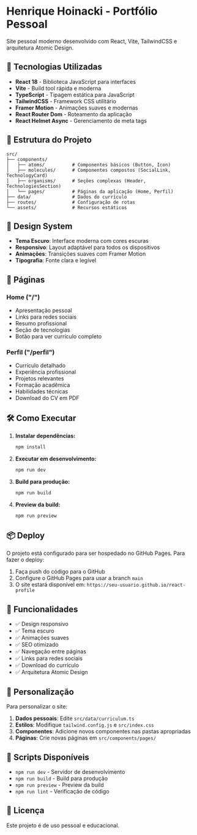 # Henrique Hoinacki - Portfólio Pessoal

Site pessoal moderno desenvolvido com React, Vite, TailwindCSS e arquitetura Atomic Design.

## 🚀 Tecnologias Utilizadas

- **React 18** - Biblioteca JavaScript para interfaces
- **Vite** - Build tool rápida e moderna
- **TypeScript** - Tipagem estática para JavaScript
- **TailwindCSS** - Framework CSS utilitário
- **Framer Motion** - Animações suaves e modernas
- **React Router Dom** - Roteamento da aplicação
- **React Helmet Async** - Gerenciamento de meta tags

## 📁 Estrutura do Projeto

```
src/
├── components/
│   ├── atoms/          # Componentes básicos (Button, Icon)
│   ├── molecules/      # Componentes compostos (SocialLink, TechnologyCard)
│   ├── organisms/      # Seções complexas (Header, TechnologiesSection)
│   └── pages/          # Páginas da aplicação (Home, Perfil)
├── data/               # Dados do currículo
├── routes/             # Configuração de rotas
└── assets/             # Recursos estáticos
```

## 🎨 Design System

- **Tema Escuro**: Interface moderna com cores escuras
- **Responsivo**: Layout adaptável para todos os dispositivos
- **Animações**: Transições suaves com Framer Motion
- **Tipografia**: Fonte clara e legível

## 📄 Páginas

### Home ("/")

- Apresentação pessoal
- Links para redes sociais
- Resumo profissional
- Seção de tecnologias
- Botão para ver currículo completo

### Perfil ("/perfil")

- Currículo detalhado
- Experiência profissional
- Projetos relevantes
- Formação acadêmica
- Habilidades técnicas
- Download do CV em PDF

## 🛠️ Como Executar

1. **Instalar dependências:**

   ```bash
   npm install
   ```

2. **Executar em desenvolvimento:**

   ```bash
   npm run dev
   ```

3. **Build para produção:**

   ```bash
   npm run build
   ```

4. **Preview da build:**
   ```bash
   npm run preview
   ```

## 📦 Deploy

O projeto está configurado para ser hospedado no GitHub Pages. Para fazer o deploy:

1. Faça push do código para o GitHub
2. Configure o GitHub Pages para usar a branch `main`
3. O site estará disponível em: `https://seu-usuario.github.io/react-profile`

## 🎯 Funcionalidades

- ✅ Design responsivo
- ✅ Tema escuro
- ✅ Animações suaves
- ✅ SEO otimizado
- ✅ Navegação entre páginas
- ✅ Links para redes sociais
- ✅ Download do currículo
- ✅ Arquitetura Atomic Design

## 📝 Personalização

Para personalizar o site:

1. **Dados pessoais**: Edite `src/data/curriculum.ts`
2. **Estilos**: Modifique `tailwind.config.js` e `src/index.css`
3. **Componentes**: Adicione novos componentes nas pastas apropriadas
4. **Páginas**: Crie novas páginas em `src/components/pages/`

## 🔧 Scripts Disponíveis

- `npm run dev` - Servidor de desenvolvimento
- `npm run build` - Build para produção
- `npm run preview` - Preview da build
- `npm run lint` - Verificação de código

## 📄 Licença

Este projeto é de uso pessoal e educacional.
